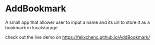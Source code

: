 # AddBookmark
A small app that allower user to input a name and its url to store it as a bookmark in localstorage

check out the live demo on https://felixchenc.github.io/AddBookmark/
